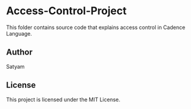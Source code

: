 # Access-Control-Project

This folder contains source code that explains access control in Cadence Language.

## Author

Satyam

## License

This project is licensed under the MIT License.
